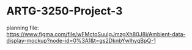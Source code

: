 # ARTG-3250-Project-3


planning file: https://www.figma.com/file/wFMctoSuulgJmzgXh80J8i/Ambient-data-display-mockup?node-id=0%3A1&t=gs2DknbYwIhyqBpQ-1 
